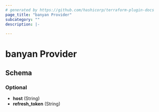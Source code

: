 ```yaml
---
# generated by https://github.com/hashicorp/terraform-plugin-docs
page_title: "banyan Provider"
subcategory: ""
description: |-
  
---
```


# banyan Provider





<!-- schema generated by tfplugindocs -->
## Schema

### Optional

- **host** (String)
- **refresh_token** (String)
